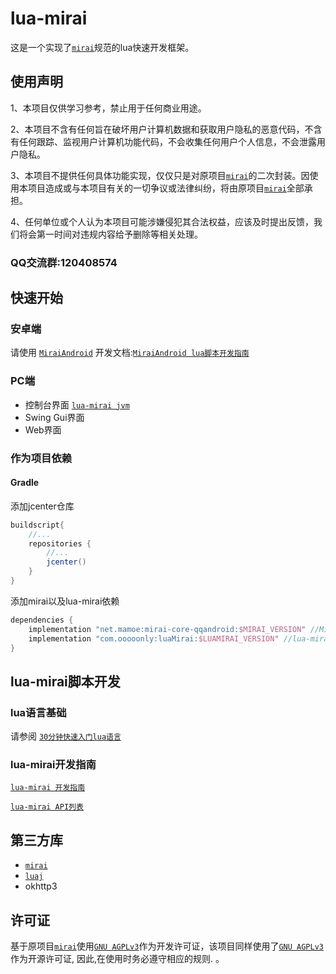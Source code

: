 

# lua-mirai

 这是一个实现了[`mirai`](https://github.com/mamoe/mirai)规范的lua快速开发框架。



## 使用声明

1、本项目仅供学习参考，禁止用于任何商业用途。

2、本项目不含有任何旨在破坏用户计算机数据和获取用户隐私的恶意代码，不含有任何跟踪、监视用户计算机功能代码，不会收集任何用户个人信息，不会泄露用户隐私。

3、本项目不提供任何具体功能实现，仅仅只是对原项目[`mirai`](https://github.com/mamoe/mirai)的二次封装。因使用本项目造成或与本项目有关的一切争议或法律纠纷，将由原项目[`mirai`](https://github.com/mamoe/mirai)全部承担。

4、任何单位或个人认为本项目可能涉嫌侵犯其合法权益，应该及时提出反馈，我们将会第一时间对违规内容给予删除等相关处理。

### QQ交流群:120408574

## 快速开始

### 安卓端

请使用 [`MiraiAndroid`](https://github.com/mzdluo123/MiraiAndroid)
开发文档:[`MiraiAndroid lua脚本开发指南`](/docs/miraiandroid.md)

### PC端

- 控制台界面 [`lua-mirai jvm`](/docs/jvm.md)
- Swing Gui界面
- Web界面

### 作为项目依赖

#### Gradle

添加jcenter仓库

``` groovy
buildscript{
    //...
    repositories {
        //...
        jcenter() 
    }
}
```

添加mirai以及lua-mirai依赖

```groovy
dependencies {
    implementation "net.mamoe:mirai-core-qqandroid:$MIRAI_VERSION" //Mirai Core
    implementation "com.ooooonly:luaMirai:$LUAMIRAI_VERSION" //lua-mirai
}
```



## lua-mirai脚本开发

### lua语言基础

请参阅 [`30分钟快速入门lua语言`](https://www.runoob.com/lua/lua-tutorial.html)

### lua-mirai开发指南

[`lua-mirai 开发指南`](/docs/guide.md)

[`lua-mirai API列表`](/docs/apis.md)

## 第三方库

 - [`mirai`](https://github.com/mamoe/mirai)
 - [`luaj`](https://github.com/luaj/luaj)
 - okhttp3



## 许可证

基于原项目[`mirai`](https://github.com/mamoe/mirai)使用[`GNU AGPLv3`](https://choosealicense.com/licenses/agpl-3.0/)作为开发许可证，该项目同样使用了[`GNU AGPLv3`](https://choosealicense.com/licenses/agpl-3.0/) 作为开源许可证, 因此,在使用时务必遵守相应的规则. 。
